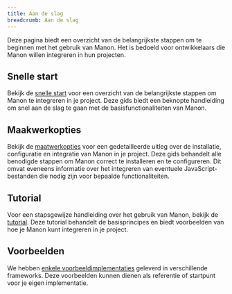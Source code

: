 ```yaml
---
title: Aan de slag
breadcrumb: Aan de slag
---
```


Deze pagina biedt een overzicht van de belangrijkste stappen om te beginnen met
het gebruik van Manon. Het is bedoeld voor ontwikkelaars die Manon willen
integreren in hun projecten.

<section id="quickstart">
  <h2>Snelle start</h2>
  <p>
    Bekijk de <a href="/getting-started/quickstart">snelle start</a> voor een overzicht van de
    belangrijkste stappen om Manon te integreren in je project. Deze gids biedt een beknopte handleiding
    om snel aan de slag te gaan met de basisfunctionaliteiten van Manon.
  </p>
</section>

<section id="customization">
  <h2>Maakwerkopties</h2>
  <p>
    Bekijk de <a href="/getting-started/customization">maatwerkopties</a>
    voor een gedetailleerde uitleg over de installatie, configuratie en
    integratie van Manon in je project. Deze gids behandelt alle benodigde
    stappen om Manon correct te installeren en te configureren. Dit omvat
    eveneens informatie over het integreren van eventuele JavaScript-bestanden
    die nodig zijn voor bepaalde functionaliteiten.
  </p>
</section>

<section id="tutorial">
  <h2>Tutorial</h2>
  <p>
    Voor een stapsgewijze handleiding over het gebruik van Manon, bekijk de
    <a href="/getting-started/tutorial">tutorial</a>. Deze tutorial behandelt de
    basisprincipes en biedt voorbeelden van hoe je Manon kunt integreren in je project.
  </p>
</section>

<section id="examples">
  <h2>Voorbeelden</h2>
  <p>
    We hebben <a href="https://github.com/minvws/nl-rdo-manon/tree/main/examples/" target="_blank">enkele voorbeeldimplementaties</a>
    geleverd in verschillende frameworks. Deze voorbeelden kunnen dienen als
    referentie of startpunt voor je eigen implementatie.
  </p>
</section>
